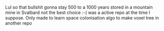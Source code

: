 Lul so that bullshit gonna stay 500 to a 1000 years stored in a mountain mine in Svalbard not the best choice :-(
was a active repo at the time I suppose.
Only made to learn space colonisation algo to make voxel tree in another repo
